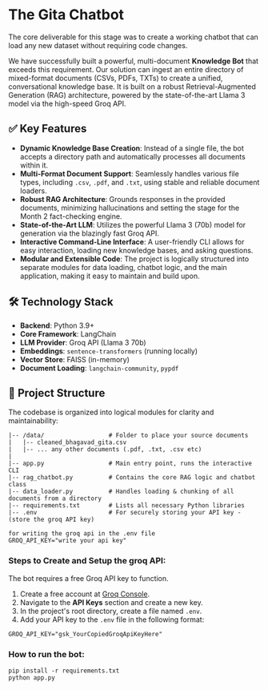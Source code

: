# The Gita Chatbot

The core deliverable for this stage was to create a working chatbot that can load any new dataset without requiring code changes.

We have successfully built a powerful, multi-document **Knowledge Bot** that exceeds this requirement. Our solution can ingest an entire directory of mixed-format documents (CSVs, PDFs, TXTs) to create a unified, conversational knowledge base. It is built on a robust Retrieval-Augmented Generation (RAG) architecture, powered by the state-of-the-art Llama 3 model via the high-speed Groq API.

## ✅ Key Features

-   **Dynamic Knowledge Base Creation**: Instead of a single file, the bot accepts a directory path and automatically processes all documents within it.
-   **Multi-Format Document Support**: Seamlessly handles various file types, including `.csv`, `.pdf`, and `.txt`, using stable and reliable document loaders.
-   **Robust RAG Architecture**: Grounds responses in the provided documents, minimizing hallucinations and setting the stage for the Month 2 fact-checking engine.
-   **State-of-the-Art LLM**: Utilizes the powerful Llama 3 (70b) model for generation via the blazingly fast Groq API.
-   **Interactive Command-Line Interface**: A user-friendly CLI allows for easy interaction, loading new knowledge bases, and asking questions.
-   **Modular and Extensible Code**: The project is logically structured into separate modules for data loading, chatbot logic, and the main application, making it easy to maintain and build upon.

## 🛠️ Technology Stack

-   **Backend**: Python 3.9+
-   **Core Framework**: LangChain
-   **LLM Provider**: Groq API (Llama 3 70b)
-   **Embeddings**: `sentence-transformers` (running locally)
-   **Vector Store**: FAISS (in-memory)
-   **Document Loading**: `langchain-community`, `pypdf`

## 📂 Project Structure

The codebase is organized into logical modules for clarity and maintainability:

```/
|-- /data/                  # Folder to place your source documents
|   |-- cleaned_bhagavad_gita.csv
|   |-- ... any other documents (.pdf, .txt, .csv etc)
|
|-- app.py                  # Main entry point, runs the interactive CLI
|-- rag_chatbot.py          # Contains the core RAG logic and chatbot class
|-- data_loader.py          # Handles loading & chunking of all documents from a directory
|-- requirements.txt        # Lists all necessary Python libraries
|-- .env                    # For securely storing your API key -(store the groq API key)

for writing the groq api in the .env file
GROQ_API_KEY="write your api key"

```

### Steps to Create and Setup the groq API:

The bot requires a free Groq API key to function.

1. Create a free account at [Groq Console](https://console.groq.com/).
2. Navigate to the **API Keys** section and create a new key.
3. In the project's root directory, create a file named `.env`.
4. Add your API key to the `.env` file in the following format:

```env
GROQ_API_KEY="gsk_YourCopiedGroqApiKeyHere"

```
### How to run the bot:
```
pip install -r requirements.txt
python app.py

